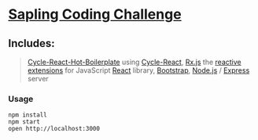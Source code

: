 # [Sapling Coding Challenge](docs/CHALLENGE.md)

## Includes:
> [Cycle-React-Hot-Boilerplate](https://github.com/cycle-react-examples/react-hot-boilerplate) using [Cycle-React](https://github.com/pH200/cycle-react),
> [Rx.js](https://github.com/Reactive-Extensions/RxJS) the [reactive extensions](http://reactivex.io) for JavaScript 
> [React](https://baconjs.github.io/) library, [Bootstrap](http://getbootstrap.com/),
> [Node.js](https://nodejs.org/) / [Express](http://expressjs.com/) server

### Usage

```
npm install
npm start
open http://localhost:3000
```
